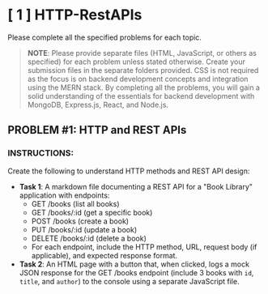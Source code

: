 # [ 1 ] HTTP-RestAPIs
Please complete all the specified problems for each topic.
> **NOTE**: Please provide separate files (HTML, JavaScript, or others as specified) for each problem unless stated otherwise. Create your submission files in the separate folders provided. CSS is not required as the focus is on backend development concepts and integration using the MERN stack.
By completing all the problems, you will gain a solid understanding of the essentials for backend development with MongoDB, Express.js, React, and Node.js.

## PROBLEM #1: HTTP and REST APIs
### INSTRUCTIONS:
Create the following to understand HTTP methods and REST API design:
- **Task 1**: A markdown file documenting a REST API for a "Book Library" application with endpoints:
  - GET /books (list all books)
  - GET /books/:id (get a specific book)
  - POST /books (create a book)
  - PUT /books/:id (update a book)
  - DELETE /books/:id (delete a book)
  - For each endpoint, include the HTTP method, URL, request body (if applicable), and expected response format.
- **Task 2**: An HTML page with a button that, when clicked, logs a mock JSON response for the GET /books endpoint (include 3 books with `id`, `title`, and `author`) to the console using a separate JavaScript file.